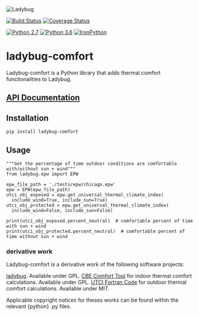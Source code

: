 
![Ladybug](http://www.ladybug.tools/assets/img/ladybug.png)


[![Build Status](https://travis-ci.org/ladybug-tools/ladybug.svg?branch=master)](https://travis-ci.org/ladybug-tools/ladybug-comfort)
[![Coverage Status](https://coveralls.io/repos/github/ladybug-tools/ladybug-comfort/badge.svg)](https://coveralls.io/github/ladybug-tools/ladybug-comfort)

[![Python 2.7](https://img.shields.io/badge/python-2.7-green.svg)](https://www.python.org/downloads/release/python-270/) [![Python 3.6](https://img.shields.io/badge/python-3.6-blue.svg)](https://www.python.org/downloads/release/python-360/) [![IronPython](https://img.shields.io/badge/ironpython-2.7-red.svg)](https://github.com/IronLanguages/ironpython2/releases/tag/ipy-2.7.8/)

# ladybug-comfort

Ladybug-comfort is a Python library that adds thermal comfort functionalities to Ladybug.

## [API Documentation](https://www.ladybug.tools/ladybug-comfort/docs/)

## Installation

`pip install ladybug-comfort`


## Usage

```
"""Get the percentage of time outdoor conditions are comfortable with/without sun + wind"""
from ladybug.epw import EPW

epw_file_path = './tests/epw/chicago.epw'
epw = EPW(epw_file_path)
utci_obj_exposed = epw.get_universal_thermal_climate_index(
  include_wind=True, include_sun=True)
utci_obj_protected = epw.get_universal_thermal_climate_index(
  include_wind=False, include_sun=False)

print(utci_obj_exposed.percent_neutral)  # comfortable percent of time with sun + wind
print(utci_obj_protected.percent_neutral)  # comfortable percent of time without sun + wind
```


### derivative work
Ladybug-comfort is a derivative work of the following software projects:

[ladybug](https://github.com/ladybug). Available under GPL.
[CBE Comfort Tool](https://github.com/CenterForTheBuiltEnvironment/comfort_tool) for indoor thermal comfort calculations.  Available under GPL.
[UTCI Fortran Code](http://www.utci.org/utci_doku.php) for outdoor thermal comfort calculations.  Available under MIT.

Applicable copyright notices for theses works can be found within the relevant {python} .py files.
